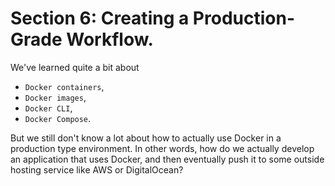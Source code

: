 # Section 6: Creating a Production-Grade Workflow.

We've learned quite a bit about 

 - `Docker containers`, 
 - `Docker images`, 
 - `Docker CLI`, 
 - `Docker Compose`.


But we still don't know a lot about how to actually use Docker in a production type environment. 
In other words, how do we actually develop an application that uses Docker, and then eventually push it to some outside hosting service like AWS or DigitalOcean?